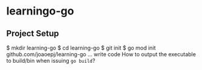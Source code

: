 # learningo-go


## Project Setup
$ mkdir learning-go
$ cd learning-go
$ git init
$ go mod init github.com/joaoepj/learning-go
... write code
How to output the executable to build/bin when issuing `go build`? 
